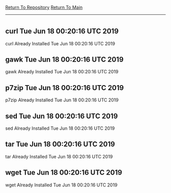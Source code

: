 [Return To Repository](https://github.com/deathbybandaid/piholeparser/)
[Return To Main](https://github.com/deathbybandaid/piholeparser/blob/master/RecentRunLogs/Mainlog.md)
____________________________________
# 
## curl Tue Jun 18 00:20:16 UTC 2019
curl Already Installed Tue Jun 18 00:20:16 UTC 2019
## gawk Tue Jun 18 00:20:16 UTC 2019
gawk Already Installed Tue Jun 18 00:20:16 UTC 2019
## p7zip Tue Jun 18 00:20:16 UTC 2019
p7zip Already Installed Tue Jun 18 00:20:16 UTC 2019
## sed Tue Jun 18 00:20:16 UTC 2019
sed Already Installed Tue Jun 18 00:20:16 UTC 2019
## tar Tue Jun 18 00:20:16 UTC 2019
tar Already Installed Tue Jun 18 00:20:16 UTC 2019
## wget Tue Jun 18 00:20:16 UTC 2019
wget Already Installed Tue Jun 18 00:20:16 UTC 2019
